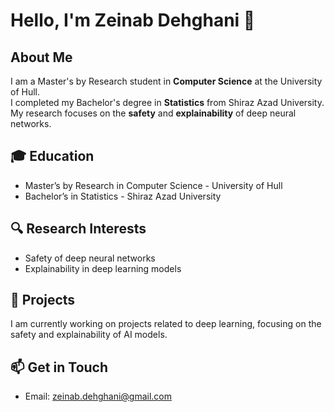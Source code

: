 # Hello, I'm Zeinab Dehghani 👋

## About Me
I am a Master's by Research student in **Computer Science** at the University of Hull.  
I completed my Bachelor's degree in **Statistics** from Shiraz Azad University.  
My research focuses on the **safety** and **explainability** of deep neural networks.

## 🎓 Education
- Master’s by Research in Computer Science - University of Hull
- Bachelor’s in Statistics - Shiraz Azad University

## 🔍 Research Interests
- Safety of deep neural networks
- Explainability in deep learning models

## 🚀 Projects
I am currently working on projects related to deep learning, focusing on the safety and explainability of AI models.

## 📫 Get in Touch
- Email: zeinab.dehghani@gmail.com
